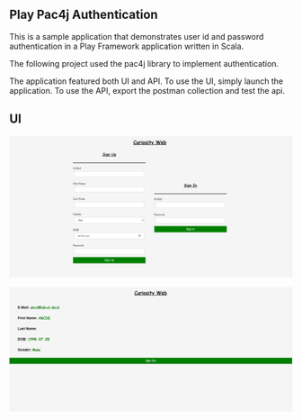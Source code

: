 ## Play Pac4j Authentication

This is a sample application that demonstrates user id and password authentication in a Play Framework application written in Scala.

The following project used the pac4j library to implement authentication.

The application featured both UI and API. To use the UI, simply launch the application. To use the API, export the postman collection and test the api.

## UI

![ui_1](/docs/ui_1.jpg)

![ui_2](/docs/ui_2.jpg)
